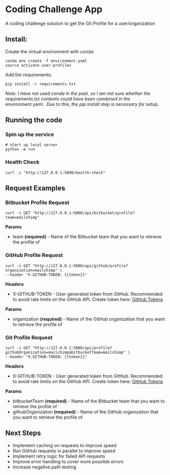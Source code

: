 # Coding Challenge App

A coding challenge solution to get the Git Profile for a user/organization

## Install:

Create the virtual environment with conda:
```
conda env create -f environment.yaml
source activate user-profiles
```

Add the requirements:
```
pip install -r requirements.txt
```

*Note: I have not used conda in the past, so I am not sure whether the* requirements.txt *contents could have been combined in the* environment.yaml *. Due to this, the pip install step is necessary for setup.*

## Running the code

### Spin up the service

```
# start up local server
python -m run
```


### Health Check

```
curl -i "http://127.0.0.1:5000/health-check"
```

## Request Examples

### Bitbucket Profile Request

```
curl -i GET "http://127.0.0.1:5000/api/bitbucket/profile?team=mailchimp"
```

**Params**
- team **(required)** - Name of the Bitbucket team that you want to retrieve the profile of


### GitHub Profile Request

```
curl -i GET "http://127.0.0.1:5000/api/github/profile?organization=mailchimp" \
--header "X-GITHUB-TOKEN: {{token}}"
```

**Headers**
- X-GITHUB-TOKEN - User generated token from GitHub. Recommended to avoid rate limits on the GitHub API. Create token here: [GitHub Tokens](https://github.com/settings/tokens)

**Params**
- organization **(required)** - Name of the GitHub organization that you want to retrieve the profile of


### Git Profile Request

```
curl -i GET "http://127.0.0.1:5000/api/profile?githubOrganization=mailchimp&bitbucketTeam=mailchimp" \
--header "X-GITHUB-TOKEN: {{token}}"
```

**Headers**
- X-GITHUB-TOKEN - User generated token from GitHub. Recommended to avoid rate limits on the GitHub API. Create token here: [GitHub Tokens](https://github.com/settings/tokens)

**Params**
- bitbucketTeam **(required)** - Name of the Bitbucket team that you want to retrieve the profile of
- githubOrganization **(required)** - Name of the GitHub organization that you want to retrieve the profile of


## Next Steps

- Implement caching on requests to improve speed
- Run GitHub requests in parallel to improve speed
- Implement retry logic for failed API requests
- Improve error handling to cover more possible errors
- Increase negative path testing
